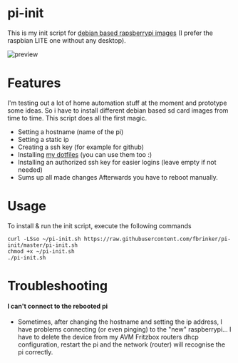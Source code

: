 # pi-init
This is my init script for [debian based rapsberrypi images](https://www.raspberrypi.org/downloads) (I prefer the raspbian LITE one without any desktop).

![preview](http://i.imgur.com/MiPD6SA.png)

# Features
I'm testing out a lot of home automation stuff at the moment and prototype some ideas. So i have to install different debian based sd card images from time to time. This script does all the first magic.
* Setting a hostname (name of the pi)
* Setting a static ip
* Creating a ssh key (for example for github)
* Installing [my dotfiles](https://github.com/fbrinker/dotfiles) (you can use them too :)
* Installing an authorized ssh key for easier logins (leave empty if not needed)
* Sums up all made changes
Afterwards you have to reboot manually.

# Usage
To install & run the init script, execute the following commands
```
curl -LSso ~/pi-init.sh https://raw.githubusercontent.com/fbrinker/pi-init/master/pi-init.sh
chmod +x ~/pi-init.sh
./pi-init.sh
```

# Troubleshooting
#### I can't connect to the rebooted pi
* Sometimes, after changing the hostname and setting the ip address, I have problems connecting (or even pinging) to the "new" raspberrypi... I have to delete the device from my AVM Fritzbox routers dhcp configuration, restart the pi and the network (router) will recognise the pi correctly.
